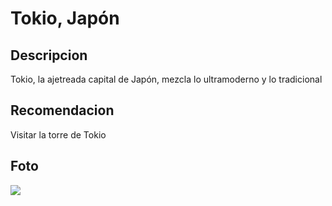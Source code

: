 # Tokio, Japón

## Descripcion
Tokio, la ajetreada capital de Japón, mezcla lo ultramoderno y lo tradicional

## Recomendacion
Visitar la torre de Tokio

## Foto
![](https://plus.unsplash.com/premium_photo-1661914240950-b0124f20a5c1?fm=jpg&q=60&w=3000&ixlib=rb-4.0.3&ixid=M3wxMjA3fDB8MHxzZWFyY2h8MXx8Y2l0eSUyMHRva3lvfGVufDB8fDB8fHww)
